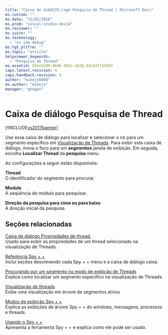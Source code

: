 ```yaml
---
title: "Caixa de di&#225;logo Pesquisa de Thread | Microsoft Docs"
ms.custom: ""
ms.date: "12/03/2016"
ms.prod: "visual-studio-dev14"
ms.reviewer: ""
ms.suite: ""
ms.technology: 
  - "vs-ide-debug"
ms.tgt_pltfrm: ""
ms.topic: "article"
helpviewer_keywords: 
  - "Pesquisa de Thread"
ms.assetid: 52ecb289-9b86-455c-a52b-3dcd3f7255bf
caps.latest.revision: 4
caps.handback.revision: 4
author: "mikejo5000"
ms.author: "mikejo"
manager: "ghogen"
---
```

# Caixa de di&#225;logo Pesquisa de Thread
[!INCLUDE[vs2017banner](../code-quality/includes/vs2017banner.md)]

Use essa caixa de diálogo para localizar e selecionar o nó para um segmento específico em  [Visualização de Threads](../debugger/threads-view.md).  Para exibir esta caixa de diálogo, mova o foco para um  **segmentos** janela de exibição.  Em seguida, escolha  **Localizar Thread** da  **pesquisa** menu.  
  
 As configurações a seguir estão disponíveis:  
  
 **Thread**  
 O identificador do segmento para procurar.  
  
 **Module**  
 A seqüência de módulo para pesquisar.  
  
 **Direção da pesquisa para cima ou para baixo**  
 A direção inicial da pesquisa.  
  
## Seções relacionadas  
 [Caixa de diálogo Propriedades de thread.](../debugger/thread-properties-dialog-box.md)  
 Usado para exibir as propriedades de um thread selecionado na visualização de Threads.  
  
 [Referência Spy \+ \+](../debugger/spy-increment-reference.md)  
 Inclui seções descrevendo cada Spy \+ \+ menu e a caixa de diálogo caixa.  
  
 [Procurando por um segmento no modo de exibição de Threads](../debugger/how-to-search-for-a-thread-in-threads-view.md)  
 Explica como localizar um segmento específico na visualização de Threads.  
  
 [Visualização de threads](../debugger/threads-view.md)  
 Exibe uma visualização em árvore de segmentos ativos  
  
 [Modos de exibição Spy \+ \+](../debugger/spy-increment-views.md)  
 Explica as exibições de árvore Spy \+ \+ do windows, mensagens, processos e threads.  
  
 [Usando o Spy \+ \+](../debugger/using-spy-increment.md)  
 Apresenta a ferramenta Spy \+ \+ e explica como ele pode ser usado.
